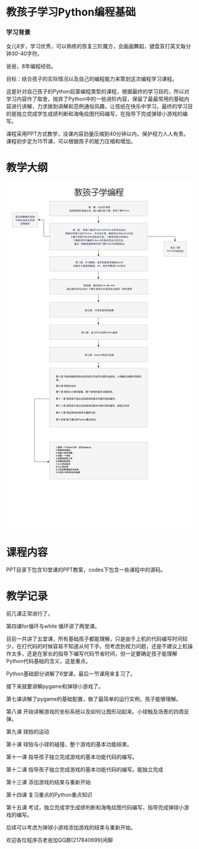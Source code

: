 # 教孩子学习Python编程基础

### 学习背景

女儿8岁，学习优秀，可以熟练的恢复三阶魔方，会画画舞蹈，键盘盲打英文每分钟30-40字符。

爸爸，8年编程经验。

目标：结合孩子的实际情况以及自己的编程能力来策划这次编程学习课程。

这是针对自己孩子的Python启蒙编程类型的课程，根据最终的学习目的，所以对学习内容作了取舍，抛弃了Python中的一些进阶内容，保留了最最常用的基础内容进行讲解，力求做到讲解和范例通俗风趣，让孩纸在快乐中学习，最终的学习目的是独立完成学生成绩判断和海龟绘图代码编写，在指导下完成弹球小游戏的编写。

课程采用PPT方式教学，没课内容劲量压缩到40分钟以内，保护视力人人有责。课程初步定为15节课，可以根据孩子的能力压缩和增加。


# 教学大纲

![输入图片说明](/dg.jpg)

# 课程内容

PPT目录下包含10堂课的PPT教案，codes下包含一些课程中的源码。

# 教学记录

前几课正常进行了。

第四课for循环与while 循环讲了两堂课。

目前一共讲了五堂课，所有基础孩子都能理解，只是由于上机的代码编写时间较少，在打代码的时候容易不知道从何下手。但考虑到视力问题，还是不建议上机操作太多，还是在家长的指导下编写代码节省时间，但一定要确定孩子能理解Python代码基础的含义，这是重点。

Python基础部分讲解了6堂课，最后一节课用来复习了。

接下来就要讲解pygame和弹球小游戏了。

第七课讲解了pygame的基础配置，做了最简单的运行实例，孩子能够理解。

第八课 开始讲解游戏的坐标系统以及如何让图形动起来。小球触及场景的四周反弹。

第九课 球拍的运动

第十课 球拍与小球的碰撞，整个游戏的基本功能结束。

第十一课 指导孩子独立完成游戏的基本功能代码的编写。

第十二课 指导孩子独立完成游戏的基本功能代码的编写。能独立完成

第十三课 添加游戏的结束与重新开始

第十四课 复习重点的Python重点知识

第十五课 考试，独立完成学生成绩判断和海龟绘图代码编写，指导完成弹球小游戏的编写。

后续可以考虑为弹球小游戏添加游戏的结束与重新开始。



欢迎各位程序员老爸加QQ群[217840699]闲聊


